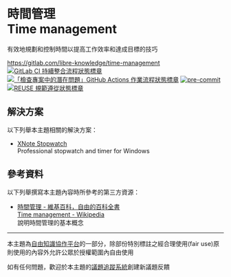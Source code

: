 # 時間管理<br>Time management

有效地規劃和控制時間以提高工作效率和達成目標的技巧

<https://gitlab.com/libre-knowledge/time-management>  
[![GitLab CI 持續整合流程狀態標章](https://gitlab.com/libre-knowledge/time-management/badges/main/pipeline.svg?ignore_skipped=true "點擊查看 GitLab CI 持續整合流程的運行狀態")](https://gitlab.com/libre-knowledge/time-management/-/commits/main) [![「檢查專案中的潛在問題」GitHub Actions 作業流程狀態標章](https://github.com/libre-knowledge/time-management/actions/workflows/check-potential-problems.yml/badge.svg "本專案使用 GitHub Actions 自動化檢查專案中的潛在問題")](https://github.com/libre-knowledge/time-management/actions/workflows/check-potential-problems.yml) [![pre-commit](https://img.shields.io/badge/pre--commit-enabled-brightgreen?logo=pre-commit&logoColor=white "本專案使用 pre-commit 檢查專案中的潛在問題")](https://github.com/pre-commit/pre-commit) [![REUSE 規範遵從狀態標章](https://api.reuse.software/badge/gitlab.com/libre-knowledge/time-management "本專案遵從 REUSE 規範降低軟體授權合規成本")](https://api.reuse.software/info/gitlab.com/libre-knowledge/time-management)

## 解決方案

以下列舉本主題相關的解決方案：

* [XNote Stopwatch](https://gitlab.com/libre-knowledge/xnote-stopwatch)  
  Professional stopwatch and timer for Windows

## 參考資料

以下列舉撰寫本主題內容時所參考的第三方資源：

* [時間管理 - 維基百科，自由的百科全書](https://zh.wikipedia.org/zh-tw/%E6%97%B6%E9%97%B4%E7%AE%A1%E7%90%86)  
  [Time management - Wikipedia](https://en.wikipedia.org/wiki/Time_management)  
  說明時間管理的基本概念

---

本主題為[自由知識協作平台](https://gitlab.com/libre-knowledge/libre-knowledge)的一部分，除部份特別標註之經合理使用(fair use)原則使用的內容外允許公眾於授權範圍內自由使用

如有任何問題，歡迎於本主題的[議題追蹤系統](https://gitlab.com/libre-knowledge/time-management/-/issues)創建新議題反饋
